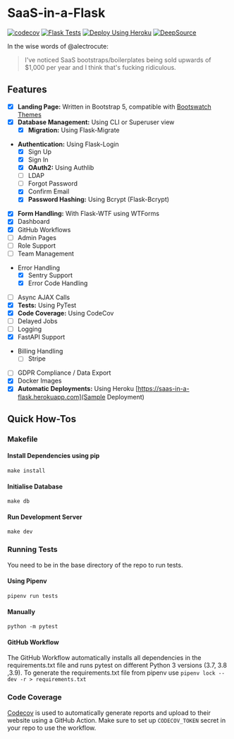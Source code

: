 # SaaS-in-a-Flask

[![codecov](https://codecov.io/gh/navanchauhan/SaaS-in-a-Flask/branch/master/graph/badge.svg?token=ULbtVCRrrY)](https://codecov.io/gh/navanchauhan/SaaS-in-a-Flask)
[![Flask Tests](https://github.com/navanchauhan/SaaS-in-a-Flask/actions/workflows/Flask-Tests.yaml/badge.svg)](https://github.com/navanchauhan/SaaS-in-a-Flask/actions/workflows/Flask-Tests.yaml)
[![Deploy Using Heroku](https://www.herokucdn.com/deploy/button.svg)](https://heroku.com/deploy?template=https://github.com/navanchauhan/SaaS-in-a-Flask)
[![DeepSource](https://deepsource.io/gh/navanchauhan/SaaS-in-a-Flask.svg/?label=active+issues&token=cGLfebjxhVAjY3sdENfjDp66)](https://deepsource.io/gh/navanchauhan/SaaS-in-a-Flask/?ref=repository-badge)

In the wise words of @alectrocute:

> I've noticed SaaS bootstraps/boilerplates being sold upwards of $1,000 per year and I think that's fucking ridiculous.

## Features

- [x] **Landing Page:** Written in Bootstrap 5, compatible with [Bootswatch Themes](https://bootswatch.com)
- [x] **Database Management:** Using CLI or Superuser view
	- [x] **Migration:** Using Flask-Migrate
- **Authentication:** Using Flask-Login 
	- [x] Sign Up
	- [x] Sign In
	- [x] **OAuth2:** Using Authlib
	- [ ] LDAP
	- [ ] Forgot Password
	- [x] Confirm Email
	- [x] **Password Hashing:** Using Bcrypt (Flask-Bcrypt)
- [x] **Form Handling:** With Flask-WTF using WTForms
- [x] Dashboard
- [x] GitHub Workflows
- [ ] Admin Pages
- [ ] Role Support
- [ ] Team Management
- Error Handling
	- [x] Sentry Support
	- [x] Error Code Handling
- [ ] Async AJAX Calls 
- [x] **Tests:** Using PyTest
- [x] **Code Coverage:** Using CodeCov
- [ ] Delayed Jobs
- [ ] Logging
- [x] FastAPI Support
- Billing Handling
	- [ ] Stripe
- [ ] GDPR Compliance / Data Export
- [x] Docker Images
- [x] **Automatic Deployments:** Using Heroku [https://saas-in-a-flask.herokuapp.com](Sample Deployment)

## Quick How-Tos

### Makefile

#### Install Dependencies using pip

```
make install
```

#### Initialise Database

```
make db
```

#### Run Development Server

```
make dev
```

### Running Tests

You need to be in the base directory of the repo to run tests.

#### Using Pipenv

```
pipenv run tests
```

#### Manually

```
python -m pytest
```

#### GitHub Workflow

The GitHub Workflow automatically installs all dependencies in the requirements.txt file and runs pytest on different Python 3 versions (3.7, 3.8 ,3.9). To generate the requirements.txt file from pipenv use `pipenv lock --dev -r > requirements.txt`

### Code Coverage

[Codecov](https://codecov.io) is used to automatically generate reports and upload to their website using a GitHub Action. Make sure to set up `CODECOV_TOKEN` secret in your repo to use the workflow.